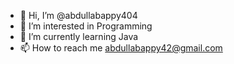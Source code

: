 - 👋 Hi, I’m @abdullabappy404
- 👀 I’m interested in Programming
- 🌱 I’m currently learning Java
- 📫 How to reach me
abdullabappy42@gmail.com
<!---
abdullabappy404/abdullabappy404 is a ✨ special ✨ repository because its `README.md` (this file) appears on your GitHub profile.
You can click the Preview link to take a look at your changes.
--->
